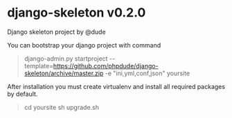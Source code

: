 # django-skeleton v0.2.0
Django skeleton project by @dude

You can bootstrap your django project with command

> django-admin.py startproject --template=https://github.com/phpdude/django-skeleton/archive/master.zip -e "ini,yml,conf,json" yoursite

After installation you must create virtualenv and install all required packages by default.

> cd yoursite
> sh upgrade.sh
